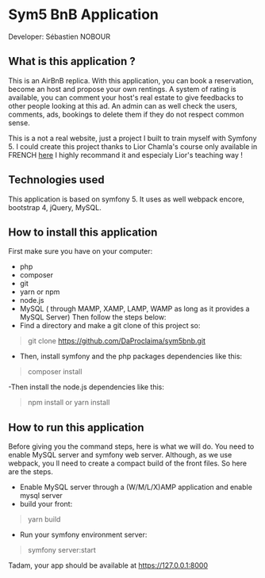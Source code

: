 # Sym5 BnB Application
Developer: Sébastien NOBOUR

## What is this application ?
This is an AirBnB replica. With this application, you can book a reservation, become an host and propose your own rentings.
A system of rating is available, you can comment your host's real estate to give feedbacks to other people looking at this ad.
An admin can as well check the users, comments, ads, bookings to delete them if they do not respect common sense.

This is a not a real website, just a project I built to train myself with Symfony 5.
I could create this project thanks to Lior Chamla's course only available in FRENCH [here](https://learn.web-develop.me/symfony-4-les-fondamentaux-par-la-pratique/lu6zp)
I highly recommand it and especialy Lior's teaching way !


## Technologies used
This application is based on symfony 5. It uses as well webpack encore, bootstrap 4, jQuery, MySQL.

## How to install this application
First make sure you have on your computer:
 - php
 - composer
 - git
 - yarn or npm
 - node.js 
 - MySQL ( through MAMP, XAMP, LAMP, WAMP as long as it provides a MySQL Server)
Then follow the steps below:
- Find a directory and make a git clone of this project so:
> git clone https://github.com/DaProclaima/sym5bnb.git

- Then, install symfony and the php packages dependencies like this:
> composer install

-Then install the node.js dependencies like this:
> npm install 
or
> yarn install

## How to run this application
Before giving you the command steps, here is what we will do.
You need to enable MySQL server and symfony web server.
Although, as we use webpack, you ll need to create a compact build of the front files.
So here are the steps.

- Enable MySQL server through a (W/M/L/X)AMP application and enable mysql server
- build your front: 
> yarn build
- Run your symfony environment server:
> symfony server:start

Tadam, your app should be available at https://127.0.0.1:8000




